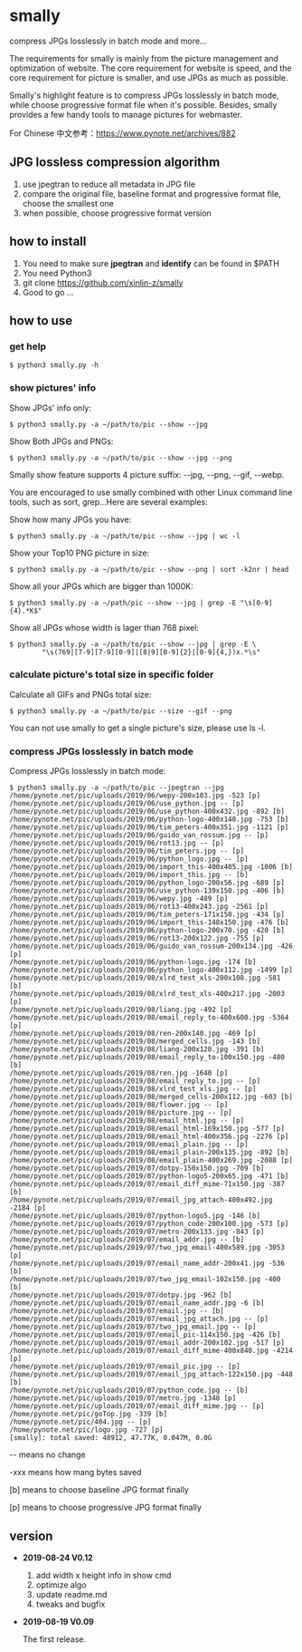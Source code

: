 # smally
compress JPGs losslessly in batch mode and more...

The requirements for smally is mainly from the picture management and 
optimization of website. The core requirement for website is speed, and the 
core requirement for picture is smaller, and use JPGs as much as possible.

Smally's highlight feature is to compress JPGs losslessly in batch mode, while
choose progressive format file when it's possible. Besides, smally provides a 
few handy tools to manage pictures for webmaster.

For Chinese 中文参考：https://www.pynote.net/archives/882

## JPG lossless compression algorithm
1. use jpegtran to reduce all metadata in JPG file
2. compare the original file, baseline format and progressive format file,
choose the smallest one
3. when possible, choose progressive format version

## how to install
1. You need to make sure **jpegtran** and **identify** can be found in $PATH
2. You need Python3
3. git clone https://github.com/xinlin-z/smally
4. Good to go ...

## how to use
### get help
    $ python3 smally.py -h

### show pictures' info
Show JPGs' info only:    

    $ python3 smally.py -a ~/path/to/pic --show --jpg

Show Both JPGs and PNGs:
    
    $ python3 smally.py -a ~/path/to/pic --show --jpg --png

Smally show feature supports 4 picture suffix: --jpg, --png, --gif, --webp.

You are encouraged to use smally combined with other Linux command line tools,
such as sort, grep...Here are several examples:

Show how many JPGs you have:

    $ python3 smally.py -a ~/path/to/pic --show --jpg | wc -l

Show your Top10 PNG picture in size:

    $ python3 smally.py -a ~/path/to/pic --show --png | sort -k2nr | head

Show all your JPGs which are bigger than 1000K:

    $ python3 smally.py -a ~/path/pic --show --jpg | grep -E "\s[0-9]{4}.*K$"

Show all JPGs whose width is lager than 768 pixel:

    $ python3 smally.py -a ~/path/to/pic --show --jpg | grep -E \
            "\s(769|[7-9][7-9][0-9]|[8|9][0-9]{2}|[0-9]{4,})x.*\s"

### calculate picture's total size in specific folder
Calculate all GIFs and PNGs total size:

    $ python3 smally.py -a ~/path/to/pic --size --gif --png

You can not use smally to get a single picture's size, please use ls -l.

### compress JPGs losslessly in batch mode
Compress JPGs losslessly in batch mode:

    $ python3 smally.py -a ~/path/to/pic --jpegtran --jpg
    /home/pynote.net/pic/uploads/2019/06/wepy-200x103.jpg -523 [p]
    /home/pynote.net/pic/uploads/2019/06/use_python.jpg -- [p]
    /home/pynote.net/pic/uploads/2019/06/use_python-400x432.jpg -892 [b]
    /home/pynote.net/pic/uploads/2019/06/python-logo-400x140.jpg -753 [b]
    /home/pynote.net/pic/uploads/2019/06/tim_peters-400x351.jpg -1121 [p]
    /home/pynote.net/pic/uploads/2019/06/guido_van_rossum.jpg -- [p]
    /home/pynote.net/pic/uploads/2019/06/rot13.jpg -- [p]
    /home/pynote.net/pic/uploads/2019/06/tim_peters.jpg -- [p]
    /home/pynote.net/pic/uploads/2019/06/python_logo.jpg -- [p]
    /home/pynote.net/pic/uploads/2019/06/import_this-400x405.jpg -1006 [b]
    /home/pynote.net/pic/uploads/2019/06/import_this.jpg -- [b]
    /home/pynote.net/pic/uploads/2019/06/python_logo-200x56.jpg -689 [p]
    /home/pynote.net/pic/uploads/2019/06/use_python-139x150.jpg -406 [b]
    /home/pynote.net/pic/uploads/2019/06/wepy.jpg -489 [p]
    /home/pynote.net/pic/uploads/2019/06/rot13-400x243.jpg -2561 [p]
    /home/pynote.net/pic/uploads/2019/06/tim_peters-171x150.jpg -434 [p]
    /home/pynote.net/pic/uploads/2019/06/import_this-148x150.jpg -476 [b]
    /home/pynote.net/pic/uploads/2019/06/python-logo-200x70.jpg -420 [b]
    /home/pynote.net/pic/uploads/2019/06/rot13-200x122.jpg -755 [p]
    /home/pynote.net/pic/uploads/2019/06/guido_van_rossum-200x134.jpg -426 [p]
    /home/pynote.net/pic/uploads/2019/06/python-logo.jpg -174 [b]
    /home/pynote.net/pic/uploads/2019/06/python_logo-400x112.jpg -1499 [p]
    /home/pynote.net/pic/uploads/2019/08/xlrd_test_xls-200x108.jpg -581 [b]
    /home/pynote.net/pic/uploads/2019/08/xlrd_test_xls-400x217.jpg -2003 [p]
    /home/pynote.net/pic/uploads/2019/08/liang.jpg -492 [p]
    /home/pynote.net/pic/uploads/2019/08/email_reply_to-400x600.jpg -5364 [p]
    /home/pynote.net/pic/uploads/2019/08/ren-200x140.jpg -469 [p]
    /home/pynote.net/pic/uploads/2019/08/merged_cells.jpg -143 [b]
    /home/pynote.net/pic/uploads/2019/08/liang-200x128.jpg -391 [b]
    /home/pynote.net/pic/uploads/2019/08/email_reply_to-100x150.jpg -480 [b]
    /home/pynote.net/pic/uploads/2019/08/ren.jpg -1640 [p]
    /home/pynote.net/pic/uploads/2019/08/email_reply_to.jpg -- [p]
    /home/pynote.net/pic/uploads/2019/08/xlrd_test_xls.jpg -- [p]
    /home/pynote.net/pic/uploads/2019/08/merged_cells-200x112.jpg -603 [b]
    /home/pynote.net/pic/uploads/2019/08/flower.jpg -- [p]
    /home/pynote.net/pic/uploads/2019/08/picture.jpg -- [p]
    /home/pynote.net/pic/uploads/2019/08/email_html.jpg -- [p]
    /home/pynote.net/pic/uploads/2019/08/email_html-169x150.jpg -577 [p]
    /home/pynote.net/pic/uploads/2019/08/email_html-400x356.jpg -2276 [p]
    /home/pynote.net/pic/uploads/2019/08/email_plain.jpg -- [p]
    /home/pynote.net/pic/uploads/2019/08/email_plain-200x135.jpg -892 [b]
    /home/pynote.net/pic/uploads/2019/08/email_plain-400x269.jpg -2088 [p]
    /home/pynote.net/pic/uploads/2019/07/dotpy-150x150.jpg -709 [b]
    /home/pynote.net/pic/uploads/2019/07/python-logo5-200x65.jpg -471 [b]
    /home/pynote.net/pic/uploads/2019/07/email_diff_mime-71x150.jpg -387 [b]
    /home/pynote.net/pic/uploads/2019/07/email_jpg_attach-400x492.jpg -2184 [p]
    /home/pynote.net/pic/uploads/2019/07/python-logo5.jpg -146 [b]
    /home/pynote.net/pic/uploads/2019/07/python_code-200x100.jpg -573 [p]
    /home/pynote.net/pic/uploads/2019/07/metro-200x133.jpg -843 [p]
    /home/pynote.net/pic/uploads/2019/07/email_addr.jpg -- [b]
    /home/pynote.net/pic/uploads/2019/07/two_jpg_email-400x589.jpg -3053 [p]
    /home/pynote.net/pic/uploads/2019/07/email_name_addr-200x41.jpg -536 [b]
    /home/pynote.net/pic/uploads/2019/07/two_jpg_email-102x150.jpg -400 [b]
    /home/pynote.net/pic/uploads/2019/07/dotpy.jpg -962 [b]
    /home/pynote.net/pic/uploads/2019/07/email_name_addr.jpg -6 [b]
    /home/pynote.net/pic/uploads/2019/07/email.jpg -- [b]
    /home/pynote.net/pic/uploads/2019/07/email_jpg_attach.jpg -- [p]
    /home/pynote.net/pic/uploads/2019/07/two_jpg_email.jpg -- [p]
    /home/pynote.net/pic/uploads/2019/07/email_pic-114x150.jpg -426 [b]
    /home/pynote.net/pic/uploads/2019/07/email_addr-200x102.jpg -517 [p]
    /home/pynote.net/pic/uploads/2019/07/email_diff_mime-400x840.jpg -4214 [p]
    /home/pynote.net/pic/uploads/2019/07/email_pic.jpg -- [p]
    /home/pynote.net/pic/uploads/2019/07/email_jpg_attach-122x150.jpg -448 [b]
    /home/pynote.net/pic/uploads/2019/07/python_code.jpg -- [b]
    /home/pynote.net/pic/uploads/2019/07/metro.jpg -1348 [p]
    /home/pynote.net/pic/uploads/2019/07/email_diff_mime.jpg -- [p]
    /home/pynote.net/pic/goTop.jpg -339 [b]
    /home/pynote.net/pic/404.jpg -- [p]
    /home/pynote.net/pic/logo.jpg -727 [p]
    [smally]: total saved: 48912, 47.77K, 0.047M, 0.0G

-- means no change

-xxx means how mang bytes saved

[b] means to choose baseline JPG format finally

[p] means to choose progressive JPG format finally

## version
* **2019-08-24 V0.12**

    1. add width x height info in show cmd
    2. optimize algo
    3. update readme.md
    4. tweaks and bugfix

* **2019-08-19 V0.09**

    The first release.
